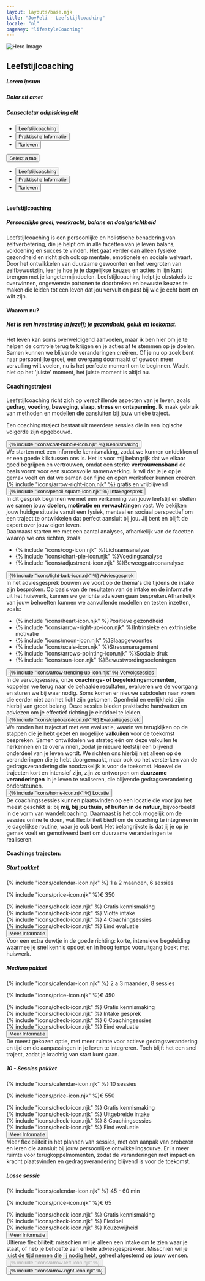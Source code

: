 ```yaml
---
layout: layouts/base.njk
title: "JoyFeli - Leefstijlcoaching"
locale: "nl"
pageKey: "lifestyleCoaching"
---
```


<!-- Hero Section -->
<!-- <section class="hero-section">
  
  <img src="/img/lifestylecoach_2.jpg" alt="" class="hero-img img-fluid">
  
  <div class="hero-textbox">
    <h1 class="separator">Leefstijlcoaching</h1>
    <h2>Lorem ipsum</h2>
    <p>Lorem ipsum dolor sit amet</p>
    <p>Lorem ipsum dolor sit amet</p>
    <p>Lorem ipsum dolor sit amet</p>
    <p>Lorem ipsum dolor sit amet. lorem ipsum dolor sit amet</p>
  </div>
</section> -->
<section class="hero-section">
  <div class="container-fluid p-0">
    <!-- Use gx-0 to remove horizontal gutters if you want the columns flush with each other -->
    <div class="row gx-0 align-items-center">
      <!-- Image Column -->
      <div class="col-md-6">
        <img src="/img/lifestylecoach_2.jpg" alt="Hero Image" class="img-fluid w-100">
      </div>
      <!-- Text Column -->
      <div class="col-md-6 d-flex align-items-center justify-content-center">
        <div class="p-4">
          <h1 class="separator">Leefstijlcoaching</h1>
          <h5>Lorem ipsum</h5>
          <h5>Dolor sit amet</h5>
          <h5>Consectetur adipisicing elit</h5>
        </div>
      </div>
    </div>
  </div>
</section>
<div class="sun-divider">
  <span class="sun"></span>
</div>
<!-- Tabs Section -->
<section class="py-5 gray-bg tab-section">
  <div class="container">
    <div class="custom-tabs">
      <!-- Tab Navigation -->
      <ul class="nav nav-tabs justify-content-center mb-4 border-0" id="leefstijlcoachingTabs" role="tablist">
        <li class="nav-item d-none d-md-flex">
          <button class="nav-link px-4 active" id="tab-lifestyle" data-bs-toggle="tab" data-bs-target="#lifestyle" type="button" role="tab" aria-controls="lifestyle" aria-selected="true">
            Leefstijlcoaching
          </button>
        </li>
        <li class="nav-item d-none d-md-flex">
          <button class="nav-link px-4" id="tab-info" data-bs-toggle="tab" data-bs-target="#info" type="button" role="tab" aria-controls="info" aria-selected="false">
            Praktische Informatie
          </button>
        </li>
        <li class="nav-item d-none d-md-flex">
          <button class="nav-link px-4" id="tab-pricing" data-bs-toggle="tab" data-bs-target="#pricing" type="button" role="tab" aria-controls="pricing" aria-selected="false">
            Tarieven
          </button>
        </li>
      </ul>
      <!-- Dropdown Menu for sm screens -->
      <div class="dropdown d-block d-md-none text-center fs-4">
        <button
          class="btn dropdown-toggle fs-4 w-100 bg-white border"
          type="button"
          id="mobileDropdown"
          data-bs-toggle="dropdown"
          aria-expanded="false"
        >
          Select a tab
        </button>
        <ul class="dropdown-menu" aria-labelledby="mobileDropdown" role="tablist">
          <li>
            <button class="dropdown-item active" data-bs-toggle="tab" data-bs-target="#lifestyle" type="button" role="tab" aria-selected="true">
              Leefstijlcoaching
            </button>
          </li>
          <li>
            <button class="dropdown-item" data-bs-toggle="tab" data-bs-target="#info" type="button" role="tab" aria-selected="false">
              Praktische Informatie
            </button>
          </li>
          <li>
            <button class="dropdown-item" data-bs-toggle="tab" data-bs-target="#pricing" type="button" role="tab" aria-selected="false">
              Tarieven
            </button>
          </li>
        </ul>
      </div>
      <div class="tab-line"></div>
    </div>
    <div class="tab-content pt-3" id="lifestyleTabsContent" style="overflow:hidden">
      <!-- Lifestyle Coaching Tab -->
      <div class="tab-pane fade active show" id="lifestyle" role="tabpanel" aria-labelledby="tab-lifestyle">
        <h4 class="mb-3 separator">Leefstijlcoaching</h4>
        <h5 class="mb-3"><i>Persoonlijke groei, veerkracht, balans en doelgerichtheid</i></h5>
        <p>
          Leefstijlcoaching is een persoonlijke en holistische benadering van zelfverbetering, die je helpt om in alle facetten van je leven balans, voldoening en succes te vinden. Het gaat verder dan alleen fysieke gezondheid en richt zich ook op mentale, emotionele en sociale welvaart. Door het ontwikkelen van duurzame gewoonten en het vergroten van zelfbewustzijn, leer je hoe je je dagelijkse keuzes en acties in lijn kunt brengen met je langetermijndoelen. Leefstijlcoaching helpt je obstakels te overwinnen, ongewenste patronen te doorbreken en bewuste keuzes te maken die leiden tot een leven dat jou vervult en past bij wie je echt bent en wilt zijn.   
        </p>
        <h4 class="mt-5 mb-3 separator">Waarom nu?</h4>
        <h5 class="mb-3"> <i>Het is een investering in jezelf; je gezondheid, geluk en toekomst.</i></h5>
        <p>
          Het leven kan soms overweldigend aanvoelen, maar ik ben hier om je te helpen de controle terug te krijgen en je acties af te stemmen op je doelen. Samen kunnen we blijvende veranderingen creëren. Of je nu op zoek bent naar persoonlijke groei, een overgang doormaakt of gewoon meer vervulling wilt voelen, nu is het perfecte moment om te beginnen. Wacht niet op het 'juiste' moment, het juiste moment is altijd nu. 
        </p>
      </div>
      <!-- Practical Information Tab-->
      <div class="tab-pane fade" id="info" role="tabpanel" aria-labelledby="tab-info">
        <div class="container mt-4">
          <h4 class="fs-4 mt-5 separator">Coachingstraject</h4>
          <p>
          Leefstijlcoaching richt zich op verschillende aspecten van je leven, zoals <strong>gedrag, voeding, beweging, slaap, stress en ontspanning</strong>. Ik maak gebruik van methoden en modellen die aansluiten bij jouw unieke traject.
          </p>
          <p class="mb-5">
          Een coachingstraject bestaat uit meerdere sessies die in een logische volgorde zijn opgebouwd. 
          </p>            
          <div class="row g-4">
            <div class="col-md-6 col-lg-6">
              <div class="card">
                <div class="card-body custom-color p-2 p-lg-5">
                  <button
                    class="btn toggle-btn w-100 d-flex justify-content-between align-items-center collapsed collapsed"
                    data-bs-toggle="collapse"
                    data-bs-target="#introduction"
                    aria-expanded="false"
                  >
                    <span class="card-title fs-4">{% include "icons/chat-bubble-icon.njk" %} Kennismaking</span>
                    <span class="toggle-icon"></span>
                  </button>
                  <div class="collapse collapse-text" id="introduction">
                    <div class="mt-2">
                      We starten met een informele kennismaking, zodat we kunnen ontdekken of er een goede klik tussen ons is. Het is voor mij belangrijk dat we elkaar goed begrijpen en vertrouwen, omdat een sterke <strong>vertrouwensband</strong> de basis vormt voor een succesvolle samenwerking. Ik wil dat je je op je gemak voelt en dat we samen een fijne en open werksfeer kunnen creëren.
                      <div>{% include "icons/arrow-right-icon.njk" %} gratis en vrijblijvend</div>
                    </div>
                  </div>
                </div>
              </div>
            </div>
            <div class="col-md-6 col-lg-6">
              <div class="card">
                <div class="card-body custom-color p-2 p-lg-5">
                  <button
                    class="btn toggle-btn w-100 d-flex justify-content-between align-items-center collapsed"
                    data-bs-toggle="collapse"
                    data-bs-target="#intake"
                    aria-expanded="false"
                  >
                    <span class="card-title fs-4">{% include "icons/pencil-square-icon.njk" %} Intakegesprek</span>
                    <span class="toggle-icon"></span>
                  </button>
                  <div class="collapse collapse-text" id="intake">
                    <div class="mt-2">
                      In dit gesprek beginnen we met een verkenning van jouw leefstijl en stellen we samen jouw <strong>doelen, motivatie en verwachtingen</strong> vast. We bekijken jouw huidige situatie vanuit een fysiek, mentaal en sociaal perspectief om een traject te ontwikkelen dat perfect aansluit bij jou. Jij bent en blijft de expert over jouw eigen leven.
                      <div>Daarnaast starten we met een aantal analyses, afhankelijk van de facetten waarop we ons richten, zoals:</div>
                      <ul class="mt-3">
                        <li>{% include "icons/cog-icon.njk" %}<span class="px-2">Lichaamsanalyse</span></li>
                        <li>{% include "icons/chart-pie-icon.njk" %}<span class="px-2">Voedingsanalyse</span></li>
                        <li>{% include "icons/adjustment-icon.njk" %}<span class="px-2">Beweegpatroonanalyse</span></li>
                      </ul>
                    </div>
                  </div>
                </div>
              </div>
            </div>
            <div class="col-md-6 col-lg-6">
              <div class="card">
                <div class="card-body custom-color p-2 p-lg-5">
                  <button
                    class="btn toggle-btn w-100 d-flex justify-content-between align-items-center collapsed"
                    data-bs-toggle="collapse"
                    data-bs-target="#consultation"
                    aria-expanded="false"
                  >
                    <span class="card-title fs-4">{% include "icons/light-bulb-icon.njk" %} Adviesgesprek</span>
                    <span class="toggle-icon"></span>
                  </button>
                  <div class="collapse collapse-text" id="consultation">
                    <div class="mt-2">
                      In het adviesgesprek bouwen we voort op de thema's die tijdens de intake zijn besproken. Op basis van de resultaten van de intake en de informatie uit het huiswerk, kunnen we gerichte adviezen gaan bespreken.Afhankelijk van jouw behoeften kunnen we aanvullende modellen en testen inzetten, zoals:
                      <ul class="mt-3">
                        <li>{% include "icons/heart-icon.njk" %}<span class="px-2">Positieve gezondheid</span></li>
                        <li>{% include "icons/arrow-right-up-icon.njk" %}<span class="px-2">Intrinsieke en extrinsieke motivatie</span></li>
                        <li>{% include "icons/moon-icon.njk" %}<span class="px-2">Slaapgewoontes</span></li>
                        <li>{% include "icons/scale-icon.njk" %}<span class="px-2">Stressmanagement</span></li>
                        <li>{% include "icons/arrows-pointing-icon.njk" %}<span class="px-2">Sociale druk</span></li>
                        <li>{% include "icons/sun-icon.njk" %}<span class="px-2">Bewustwordingsoefeningen</span></li>
                      </ul>
                    </div>
                  </div>
                </div>
              </div>
            </div>
            <div class="col-md-6 col-lg-6">
              <div class="card">
                <div class="card-body custom-color p-2 p-lg-5">
                  <button
                    class="btn toggle-btn w-100 d-flex justify-content-between align-items-center collapsed"
                    data-bs-toggle="collapse"
                    data-bs-target="#followUp"
                    aria-expanded="false"
                  >
                    <span class="card-title fs-4">{% include "icons/arrow-trending-up-icon.njk" %} Vervolgsessies</span>
                    <span class="toggle-icon"></span>
                  </button>
                  <div class="collapse collapse-text" id="followUp">
                    <div class="mt-2">
                      In de vervolgsessies, onze <strong>coachings- of begeleidingsmomenten</strong>, koppelen we terug naar de behaalde resultaten, evalueren we de voortgang en sturen we bij waar nodig. Soms komen er nieuwe subdoelen naar voren die eerder niet aan het licht zijn gekomen. Openheid en eerlijkheid zijn hierbij van groot belang. Deze sessies bieden praktische handvatten en adviezen om je effectief richting je einddoel te leiden.
                    </div>
                  </div>
                </div>
              </div>
            </div>
            <div class="col-md-6 col-lg-6">
              <div class="card">
                <div class="card-body custom-color p-2 p-lg-5">
                  <button
                    class="btn toggle-btn w-100 d-flex justify-content-between align-items-center collapsed"
                    data-bs-toggle="collapse"
                    data-bs-target="#evaluation"
                    aria-expanded="false"
                  >
                    <span class="card-title fs-4">{% include "icons/clipboard-icon.njk" %} Evaluatiegesprek</span>
                    <span class="toggle-icon"></span>
                  </button>
                  <div class="collapse collapse-text" id="evaluation">
                    <div class="mt-2">
                      We ronden het traject af met een evaluatie, waarin we terugkijken op de stappen die je hebt gezet en mogelijke <strong>valkuilen</strong> voor de toekomst bespreken. Samen ontwikkelen we strategieën om deze valkuilen te herkennen en te overwinnen, zodat je nieuwe leefstijl een blijvend onderdeel van je leven wordt. We richten ons hierbij niet alleen op de veranderingen die je hebt doorgemaakt, maar ook op het versterken van de gedragsverandering die noodzakelijk is voor de toekomst. Hoewel de trajecten kort en intensief zijn, zijn ze ontworpen om <strong>duurzame veranderingen</strong> in je leven te realiseren, die blijvende gedragsverandering ondersteunen.
                    </div>
                  </div>
                </div>
              </div>
            </div>
            <div class="col-md-6 col-lg-6">
              <div class="card">
                <div class="card-body custom-color p-2 p-lg-5">
                  <button
                    class="btn toggle-btn w-100 d-flex justify-content-between align-items-center collapsed"
                    data-bs-toggle="collapse"
                    data-bs-target="#location"
                    aria-expanded="false"
                  >
                    <span class="card-title fs-4">{% include "icons/home-icon.njk" %} Locatie</span>
                    <span class="toggle-icon"></span>
                  </button>
                  <div class="collapse collapse-text" id="location">
                    <div class="mt-2">
                      De coachingssessies kunnen plaatsvinden op een locatie die voor jou het meest geschikt is: bij <strong>mij, bij jou thuis, of buiten in de natuur</strong>, bijvoorbeeld in de vorm van wandelcoaching. Daarnaast is het ook mogelijk om de sessies online te doen, wat flexibiliteit biedt om de coaching te integreren in je dagelijkse routine, waar je ook bent. Het belangrijkste is dat jij je op je gemak voelt en gemotiveerd bent om duurzame veranderingen te realiseren. 
                    </div>
                  </div>
                </div>
              </div>
            </div>
          </div>
        </div>
      </div>
      <!-- Pricing tab -->
      <div class="tab-pane fade" id="pricing" role="tabpanel" aria-labelledby="tab-pricing">
          <h4>Coachings trajecten:</h4>
          <div class="row g-4">
            <!-- Start pakket Card -->
            <div class="col-md-6 col-lg-6">
                <div class="card">
                    <div class="card-body custom-color p-4 p-lg-5">
                        <h5 class="card-title text-center fs-4">Start pakket</h5>
                        <p class="card-text fs-lg-4">
                          {% include "icons/calendar-icon.njk" %}
                          <span class="px-lg-3">1 a 2 maanden, 6 sessies</span>
                        </p>
                        <p class="card-text fs-lg-4">
                          {% include "icons/price-icon.njk" %}<span class="px-lg-3">€ 350</span>
                        </p>
                        <div class="card-text">
                          <div>
                            {% include "icons/check-icon.njk" %}
                            <span class="px-lg-3">Gratis kennismaking</span>
                          </div>
                          <div>
                            {% include "icons/check-icon.njk" %}
                            <span class="px-lg-3">Vlotte intake</span>
                          </div>
                          <div>
                            {% include "icons/check-icon.njk" %}
                            <span class="px-lg-3">4 Coachingsessies</span>
                          </div>
                          <div>
                            {% include "icons/check-icon.njk" %}
                            <span class="px-lg-3">Eind evaluatie</span>
                          </div>
                          <button
                            class="btn toggle-btn w-100 d-flex justify-content-center align-items-center collapsed"
                            data-bs-toggle="collapse"
                            data-bs-target="#startPakket"
                            aria-expanded="false"
                          >
                            <span class="fs-lg-4 visually-hidden">Meer Informatie</span>
                            <span class="toggle-icon"></span>
                          </button>
                          <div class="collapse collapse-text" id="startPakket">
                            <div class="mt-2">
                              Voor een extra duwtje in de goede richting:   korte,  intensieve begeleiding waarmee je snel kennis opdoet en in hoog tempo vooruitgang boekt met huiswerk.
                            </div>
                          </div>
                        </div>
                    </div>
                </div>
            </div>
            <!-- Medium Pakket Card -->
            <div class="col-md-6 col-lg-6">
                <div class="card">
                    <div class="card-body custom-color p-4 p-lg-5">
                        <h5 class="card-title text-center fs-4">Medium pakket</h5>
                        <p class="card-text fs-lg-4">
                          {% include "icons/calendar-icon.njk" %}
                          <span class="px-lg-3">2 a 3 maanden, 8 sessies</span>
                        </p>
                        <p class="card-text fs-lg-4">
                          {% include "icons/price-icon.njk" %}<span class="px-lg-3">€ 450</span>
                        </p>
                        <div class="card-text">
                          <div>
                            {% include "icons/check-icon.njk" %}
                            <span class="px-lg-3">Gratis kennismaking</span>
                          </div>
                          <div>
                            {% include "icons/check-icon.njk" %}
                            <span class="px-lg-3">Intake gesprek</span>
                          </div>
                          <div>
                            {% include "icons/check-icon.njk" %}
                            <span class="px-lg-3">6 Coachingsessies</span>
                          </div>
                          <div>
                            {% include "icons/check-icon.njk" %}
                            <span class="px-lg-3">Eind evaluatie</span>
                          </div>
                          <button
                            class="btn toggle-btn w-100 d-flex justify-content-center align-items-center collapsed"
                            data-bs-toggle="collapse"
                            data-bs-target="#mediumPakket"
                            aria-expanded="false"
                          >
                            <span class="fs-lg-4 visually-hidden">Meer Informatie</span>
                            <span class="toggle-icon"></span>
                          </button>
                          <div class="collapse collapse-text" id="mediumPakket">
                            <div class="mt-2">
                            De meest gekozen optie, met meer ruimte voor actieve gedragsverandering en tijd om de aanpassingen in je leven te integreren. Toch blijft het een snel traject, zodat je krachtig van start kunt gaan.
                            </div>
                          </div>
                        </div>
                    </div>
                </div>
            </div>
            <!-- 10 - Sessies Pakket Card -->
            <div class="col-md-6 col-lg-6">
                <div class="card">
                    <div class="card-body custom-color p-4 p-lg-5">
                        <h5 class="card-title text-center fs-4">10 - Sessies pakket</h5>
                        <p class="card-text fs-lg-4">
                          {% include "icons/calendar-icon.njk" %}
                          <span class="px-lg-3"> 10 sessies</span>
                        </p>
                        <p class="card-text fs-lg-4">
                          {% include "icons/price-icon.njk" %}<span class="px-lg-3">€ 550</span>
                        </p>
                        <div class="card-text">
                          <div>
                            {% include "icons/check-icon.njk" %}
                            <span class="px-lg-3">Gratis kennismaking</span>
                          </div>
                          <div>
                            {% include "icons/check-icon.njk" %}
                            <span class="px-lg-3">Uitgebreide intake</span>
                          </div>
                          <div>
                            {% include "icons/check-icon.njk" %}
                            <span class="px-lg-3">8 Coachingsessies</span>
                          </div>
                          <div>
                            {% include "icons/check-icon.njk" %}
                            <span class="px-lg-3">Eind evaluatie</span>
                          </div>
                          <button
                            class="btn toggle-btn w-100 d-flex justify-content-center align-items-center collapsed"
                            data-bs-toggle="collapse"
                            data-bs-target="#tenSessiesPakket"
                            aria-expanded="false"
                          >
                            <span class="fs-lg-4 visually-hidden">Meer Informatie</span>
                            <span class="toggle-icon"></span>
                          </button>
                          <div class="collapse collapse-text" id="tenSessiesPakket">
                            <div class="mt-2">
                              Meer flexibiliteit in het plannen van sessies, met een aanpak van proberen en leren die aansluit bij jouw persoonlijke ontwikkelingscurve. Er is meer ruimte voor terugkoppelmomenten, zodat de veranderingen met impact en kracht plaatsvinden en gedragsverandering blijvend is voor de toekomst.
                            </div>
                          </div>
                        </div>
                    </div>
                </div>
            </div>
            <!-- Losse sessie Card -->
            <div class="col-md-6 col-lg-6">
                <div class="card">
                    <div class="card-body custom-color p-4 p-lg-5">
                        <h5 class="card-title text-center fs-4">Losse sessie</h5>
                        <p class="card-text fs-lg-4">
                          {% include "icons/calendar-icon.njk" %}
                          <span class="px-lg-3">45 - 60 min</span>
                        </p>
                        <p class="card-text fs-4">
                          {% include "icons/price-icon.njk" %}<span class="px-lg-3">€ 65</span>
                        </p>
                        <div class="card-text">
                          <div>
                            {% include "icons/check-icon.njk" %}
                            <span class="px-lg-3">Gratis kennismaking</span>
                          </div>
                          <div>
                            {% include "icons/check-icon.njk" %}
                            <span class="px-lg-3">Flexibel</span>
                          </div>
                          <div>
                            {% include "icons/check-icon.njk" %}
                            <span class="px-lg-3">Keuzevrijheid</span>
                          </div>
                          <button
                            class="btn toggle-btn w-100 d-flex justify-content-center align-items-center collapsed"
                            data-bs-toggle="collapse"
                            data-bs-target="#singlePakket"
                            aria-expanded="false"
                          >
                            <span class="fs-lg-4 visually-hidden">Meer Informatie</span>
                            <span class="toggle-icon"></span>
                          </button>
                          <div class="collapse collapse-text" id="singlePakket">
                            Ultieme flexibiliteit: misschien wil je alleen een intake om te zien waar je staat, of heb je behoefte aan enkele adviesgesprekken. Misschien wil je juist de tijd nemen die jij nodig hebt, geheel afgestemd op jouw wensen.
                          </div>
                        </div>
                    </div>
                </div>
            </div>
        </div>
      </div>
    </div>
  </div>
  <!-- Navigation buttons -->
  <div class="mt-3 text-center">
    <button id="prevTabBtn" class="btn custom-btn mx-3 fs-5" disabled>{% include "icons/arrow-left-icon.njk" %}</button>
    <button id="nextTabBtn" class="btn custom-btn mx-3 fs-5">{% include "icons/arrow-right-icon.njk" %}</button>
  </div>
</section>